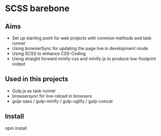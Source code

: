 # SCSS barebone

## Aims

- Set up starting point for web projects with common methods and task runner
- Using browserSync for updating the page live in development mode
- Using SCSS to enhance CSS-Coding
- Using straight forward minify-css and minify-js to produce low-footprint output

## Used in this projects

- Gulp.js as task runner
- browsersync for live-reload in browsers
- gulp-sass / gulp-minify / gulp-uglify / gulp-concat

## Install

  npm install
